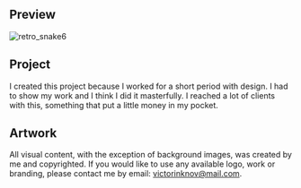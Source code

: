## Preview
![retro_snake6](https://user-images.githubusercontent.com/63078965/121787445-938de080-cbb5-11eb-90d0-1058e46dd55b.png)

## Project
I created this project because I worked for a short period with design. I had to show my work and I think I did it masterfully. I reached a lot of clients with this, something that put a little money in my pocket.

## Artwork
All visual content, with the exception of background images, was created by me and copyrighted. If you would like to use any available logo, work or branding, please contact me by email: victorinknov@mail.com.

